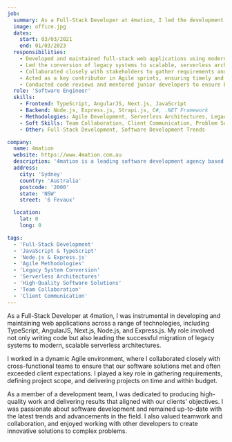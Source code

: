 ```yaml
---
job:
  summary: As a Full-Stack Developer at 4mation, I led the development and maintenance of web applications, spearheaded the migration of legacy systems to modern architectures, and collaborated effectively within Agile teams to deliver high-quality software solutions that consistently exceeded client expectations.
  image: office.jpg
  dates:
    start: 03/03/2021
    end: 01/03/2023
  responsibilities:
    - Developed and maintained full-stack web applications using modern JavaScript frameworks and backend technologies.
    - Led the conversion of legacy systems to scalable, serverless architectures.
    - Collaborated closely with stakeholders to gather requirements and deliver custom software solutions.
    - Acted as a key contributor in Agile sprints, ensuring timely and budget-friendly delivery of projects.
    - Conducted code reviews and mentored junior developers to ensure best practices and high-quality code standards.
  role: 'Software Engineer'
  skills:
    - Frontend: TypeScript, AngularJS, Next.js, JavaScript
    - Backend: Node.js, Express.js, Strapi.js, C#, .NET Framework
    - Methodologies: Agile Development, Serverless Architectures, Legacy System Conversion
    - Soft Skills: Team Collaboration, Client Communication, Problem Solving
    - Other: Full-Stack Development, Software Development Trends

company:
  name: 4mation
  website: https://www.4mation.com.au
  description: '4mation is a leading software development agency based in Surry Hills, Sydney, known for delivering innovative digital solutions to a diverse range of clients.'
  address:
    city: 'Sydney'
    country: 'Australia'
    postcode: '2000'
    state: 'NSW'
    street: '6 Fevaux'

  location:
    lat: 0
    long: 0

tags:
  - 'Full-Stack Development'
  - 'JavaScript & TypeScript'
  - 'Node.js & Express.js'
  - 'Agile Methodologies'
  - 'Legacy System Conversion'
  - 'Serverless Architectures'
  - 'High-Quality Software Solutions'
  - 'Team Collaboration'
  - 'Client Communication'
---
```


As a Full-Stack Developer at 4mation, I was instrumental in developing and maintaining web applications across a range of technologies, including TypeScript, AngularJS, Next.js, Node.js, and Express.js. My role involved not only writing code but also leading the successful migration of legacy systems to modern, scalable serverless architectures.

I worked in a dynamic Agile environment, where I collaborated closely with cross-functional teams to ensure that our software solutions met and often exceeded client expectations. I played a key role in gathering requirements, defining project scope, and delivering projects on time and within budget.

As a member of a development team, I was dedicated to producing high-quality work and delivering results that aligned with our clients' objectives. I was passionate about software development and remained up-to-date with the latest trends and advancements in the field. I also valued teamwork and collaboration, and enjoyed working with other developers to create innovative solutions to complex problems.
